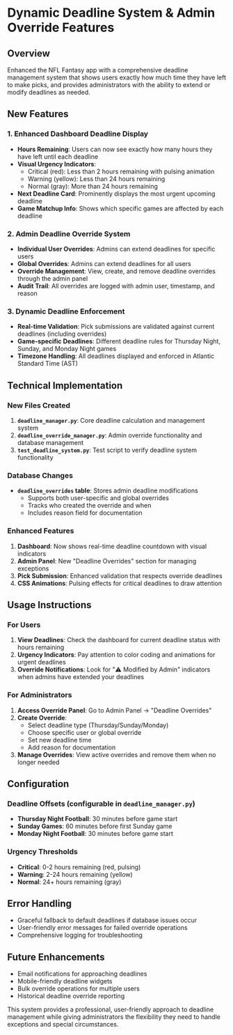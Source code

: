 # Dynamic Deadline System & Admin Override Features

## Overview
Enhanced the NFL Fantasy app with a comprehensive deadline management system that shows users exactly how much time they have left to make picks, and provides administrators with the ability to extend or modify deadlines as needed.

## New Features

### 1. Enhanced Dashboard Deadline Display
- **Hours Remaining**: Users can now see exactly how many hours they have left until each deadline
- **Visual Urgency Indicators**: 
  - Critical (red): Less than 2 hours remaining with pulsing animation
  - Warning (yellow): Less than 24 hours remaining
  - Normal (gray): More than 24 hours remaining
- **Next Deadline Card**: Prominently displays the most urgent upcoming deadline
- **Game Matchup Info**: Shows which specific games are affected by each deadline

### 2. Admin Deadline Override System
- **Individual User Overrides**: Admins can extend deadlines for specific users
- **Global Overrides**: Admins can extend deadlines for all users
- **Override Management**: View, create, and remove deadline overrides through the admin panel
- **Audit Trail**: All overrides are logged with admin user, timestamp, and reason

### 3. Dynamic Deadline Enforcement
- **Real-time Validation**: Pick submissions are validated against current deadlines (including overrides)
- **Game-specific Deadlines**: Different deadline rules for Thursday Night, Sunday, and Monday Night games
- **Timezone Handling**: All deadlines displayed and enforced in Atlantic Standard Time (AST)

## Technical Implementation

### New Files Created
1. **`deadline_manager.py`**: Core deadline calculation and management system
2. **`deadline_override_manager.py`**: Admin override functionality and database management
3. **`test_deadline_system.py`**: Test script to verify deadline system functionality

### Database Changes
- **`deadline_overrides` table**: Stores admin deadline modifications
  - Supports both user-specific and global overrides
  - Tracks who created the override and when
  - Includes reason field for documentation

### Enhanced Features
1. **Dashboard**: Now shows real-time deadline countdown with visual indicators
2. **Admin Panel**: New "Deadline Overrides" section for managing exceptions
3. **Pick Submission**: Enhanced validation that respects override deadlines
4. **CSS Animations**: Pulsing effects for critical deadlines to draw attention

## Usage Instructions

### For Users
1. **View Deadlines**: Check the dashboard for current deadline status with hours remaining
2. **Urgency Indicators**: Pay attention to color coding and animations for urgent deadlines
3. **Override Notifications**: Look for "⚠️ Modified by Admin" indicators when admins have extended your deadlines

### For Administrators
1. **Access Override Panel**: Go to Admin Panel → "Deadline Overrides"
2. **Create Override**: 
   - Select deadline type (Thursday/Sunday/Monday)
   - Choose specific user or global override
   - Set new deadline time
   - Add reason for documentation
3. **Manage Overrides**: View active overrides and remove them when no longer needed

## Configuration

### Deadline Offsets (configurable in `deadline_manager.py`)
- **Thursday Night Football**: 30 minutes before game start
- **Sunday Games**: 60 minutes before first Sunday game
- **Monday Night Football**: 30 minutes before game start

### Urgency Thresholds
- **Critical**: 0-2 hours remaining (red, pulsing)
- **Warning**: 2-24 hours remaining (yellow)
- **Normal**: 24+ hours remaining (gray)

## Error Handling
- Graceful fallback to default deadlines if database issues occur
- User-friendly error messages for failed override operations
- Comprehensive logging for troubleshooting

## Future Enhancements
- Email notifications for approaching deadlines
- Mobile-friendly deadline widgets
- Bulk override operations for multiple users
- Historical deadline override reporting

This system provides a professional, user-friendly approach to deadline management while giving administrators the flexibility they need to handle exceptions and special circumstances.
